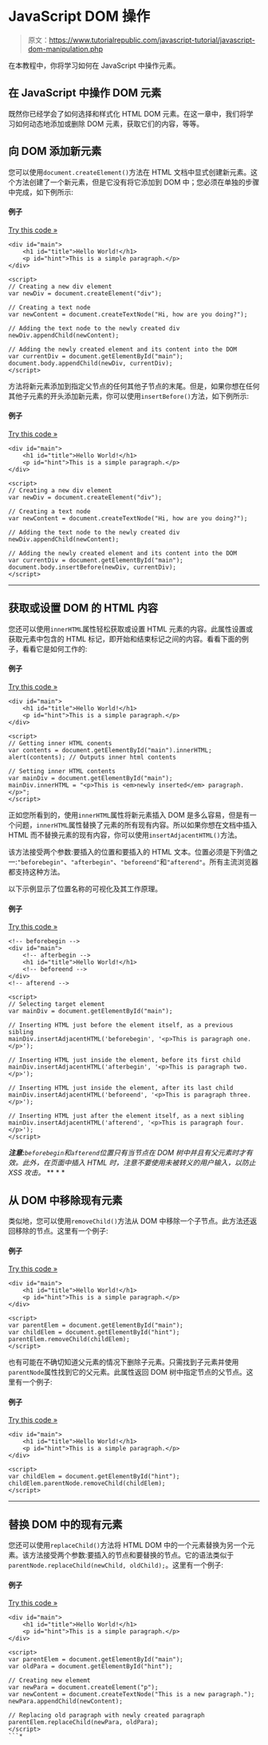 # JavaScript DOM 操作

> 原文：<https://www.tutorialrepublic.com/javascript-tutorial/javascript-dom-manipulation.php>

在本教程中，你将学习如何在 JavaScript 中操作元素。

## 在 JavaScript 中操作 DOM 元素

既然你已经学会了如何选择和样式化 HTML DOM 元素。在这一章中，我们将学习如何动态地添加或删除 DOM 元素，获取它们的内容，等等。

## 向 DOM 添加新元素

您可以使用`document.createElement()`方法在 HTML 文档中显式创建新元素。这个方法创建了一个新元素，但是它没有将它添加到 DOM 中；您必须在单独的步骤中完成，如下例所示:

#### 例子

[Try this code »](../codelab.php?topic=javascript&file=insert-new-element-into-the-dom "Try this code using online Editor")

```
<div id="main">
    <h1 id="title">Hello World!</h1>
    <p id="hint">This is a simple paragraph.</p>
</div>

<script>
// Creating a new div element 
var newDiv = document.createElement("div");

// Creating a text node 
var newContent = document.createTextNode("Hi, how are you doing?");

// Adding the text node to the newly created div
newDiv.appendChild(newContent);

// Adding the newly created element and its content into the DOM 
var currentDiv = document.getElementById("main"); 
document.body.appendChild(newDiv, currentDiv);
</script>
```

方法将新元素添加到指定父节点的任何其他子节点的末尾。但是，如果你想在任何其他子元素的开头添加新元素，你可以使用`insertBefore()`方法，如下例所示:

#### 例子

[Try this code »](../codelab.php?topic=javascript&file=insert-new-element-at-the-beginning "Try this code using online Editor")

```
<div id="main">
    <h1 id="title">Hello World!</h1>
    <p id="hint">This is a simple paragraph.</p>
</div>

<script>
// Creating a new div element 
var newDiv = document.createElement("div");

// Creating a text node 
var newContent = document.createTextNode("Hi, how are you doing?");

// Adding the text node to the newly created div
newDiv.appendChild(newContent);

// Adding the newly created element and its content into the DOM 
var currentDiv = document.getElementById("main"); 
document.body.insertBefore(newDiv, currentDiv);
</script>
```

* * *

## 获取或设置 DOM 的 HTML 内容

您还可以使用`innerHTML`属性轻松获取或设置 HTML 元素的内容。此属性设置或获取元素中包含的 HTML 标记，即开始和结束标记之间的内容。看看下面的例子，看看它是如何工作的:

#### 例子

[Try this code »](../codelab.php?topic=javascript&file=get-set-inner-html-of-an-element "Try this code using online Editor")

```
<div id="main">
    <h1 id="title">Hello World!</h1>
    <p id="hint">This is a simple paragraph.</p>
</div>

<script>
// Getting inner HTML conents
var contents = document.getElementById("main").innerHTML;
alert(contents); // Outputs inner html contents

// Setting inner HTML contents
var mainDiv = document.getElementById("main");
mainDiv.innerHTML = "<p>This is <em>newly inserted</em> paragraph.</p>";
</script>
```

正如您所看到的，使用`innerHTML`属性将新元素插入 DOM 是多么容易，但是有一个问题，`innerHTML`属性替换了元素的所有现有内容。所以如果你想在文档中插入 HTML 而不替换元素的现有内容，你可以使用`insertAdjacentHTML()`方法。

该方法接受两个参数:要插入的位置和要插入的 HTML 文本。位置必须是下列值之一:`"beforebegin"`、`"afterbegin"`、`"beforeend"`和`"afterend"`。所有主流浏览器都支持这种方法。

以下示例显示了位置名称的可视化及其工作原理。

#### 例子

[Try this code »](../codelab.php?topic=javascript&file=insert-html-without-replacing-the-existing-content "Try this code using online Editor")

```
<!-- beforebegin -->
<div id="main">
    <!-- afterbegin -->
    <h1 id="title">Hello World!</h1>
    <!-- beforeend -->
</div>
<!-- afterend -->

<script>
// Selecting target element
var mainDiv = document.getElementById("main");

// Inserting HTML just before the element itself, as a previous sibling
mainDiv.insertAdjacentHTML('beforebegin', '<p>This is paragraph one.</p>');

// Inserting HTML just inside the element, before its first child
mainDiv.insertAdjacentHTML('afterbegin', '<p>This is paragraph two.</p>');

// Inserting HTML just inside the element, after its last child
mainDiv.insertAdjacentHTML('beforeend', '<p>This is paragraph three.</p>');

// Inserting HTML just after the element itself, as a next sibling
mainDiv.insertAdjacentHTML('afterend', '<p>This is paragraph four.</p>');
</script>
```

 ***注意:**`beforebegin`和`afterend`位置只有当节点在 DOM 树中并且有父元素时才有效。此外，在页面中插入 HTML 时，注意不要使用未被转义的用户输入，以防止 XSS 攻击。*  ** * *

## 从 DOM 中移除现有元素

类似地，您可以使用`removeChild()`方法从 DOM 中移除一个子节点。此方法还返回移除的节点。这里有一个例子:

#### 例子

[Try this code »](../codelab.php?topic=javascript&file=remove-an-element-from-the-dom "Try this code using online Editor")

```
<div id="main">
    <h1 id="title">Hello World!</h1>
    <p id="hint">This is a simple paragraph.</p>
</div>

<script>
var parentElem = document.getElementById("main");
var childElem = document.getElementById("hint");
parentElem.removeChild(childElem);
</script>
```

也有可能在不确切知道父元素的情况下删除子元素。只需找到子元素并使用`parentNode`属性找到它的父元素。此属性返回 DOM 树中指定节点的父节点。这里有一个例子:

#### 例子

[Try this code »](../codelab.php?topic=javascript&file=remove-child-element-without-knowing-its-parent "Try this code using online Editor")

```
<div id="main">
    <h1 id="title">Hello World!</h1>
    <p id="hint">This is a simple paragraph.</p>
</div>

<script>
var childElem = document.getElementById("hint");
childElem.parentNode.removeChild(childElem);
</script>
```

* * *

## 替换 DOM 中的现有元素

您还可以使用`replaceChild()`方法将 HTML DOM 中的一个元素替换为另一个元素。该方法接受两个参数:要插入的节点和要替换的节点。它的语法类似于`parentNode.replaceChild(newChild, oldChild);`。这里有一个例子:

#### 例子

[Try this code »](../codelab.php?topic=javascript&file=replace-an-element-with-another-element-in-the-dom "Try this code using online Editor")

```
<div id="main">
    <h1 id="title">Hello World!</h1>
    <p id="hint">This is a simple paragraph.</p>
</div>

<script>
var parentElem = document.getElementById("main");
var oldPara = document.getElementById("hint");

// Creating new elememt
var newPara = document.createElement("p");
var newContent = document.createTextNode("This is a new paragraph.");
newPara.appendChild(newContent);

// Replacing old paragraph with newly created paragraph
parentElem.replaceChild(newPara, oldPara);
</script>
```*